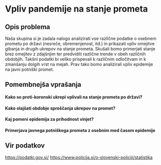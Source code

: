 # Vpliv pandemije na stanje prometa

## Opis problema

Naša skupina si je zadala nalogo analizirati vse različne podatke o osebnem prometu po državi (nesreče, obremenjenost, itd.) in prikazati vpliv omejitve gibanja in drugih ukrepov na stanje prometa.
Skušali bomo primerjati stanje brez omejitev z zdajšnjim ter predviditi različne trende v obeh različnih obdobjih. Takšni podatki bi veliko prispevali k različnim odločitvam in k zmanšanju dolgih vrst na mejah.
Prav tako bomo analizirali vpliv epidemije na javni potniški promet.

## Pomembnejša vprašanja

#### Kako so proti-koronski ukrepi vplivali na stanje prometa po državi?
#### Kako olajšati obdobje sproščanja ukrepov na promet?
#### Kaj pomeni epidemija za prihodnost vinjet?
#### Primerjava javnega potniškega prometa z osebnim med časom epidemije

## Vir podatkov

https://podatki.gov.si/
https://www.policija.si/o-slovenski-policiji/statistika
